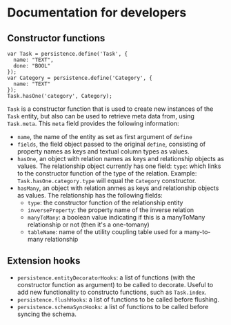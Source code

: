 Documentation for developers
============================

Constructor functions
---------------------

    var Task = persistence.define('Task', {
      name: "TEXT",
      done: "BOOL"
    });
    var Category = persistence.define('Category', {
      name: "TEXT"
    });
    Task.hasOne('category', Category);

`Task` is a constructor function that is used to create new instances of the `Task` entity, but also can be used to retrieve meta data from, using `Task.meta`. This `meta` field provides the following information:

* `name`, the name of the entity as set as first argument of `define`
* `fields`, the field object passed to the original `define`,
  consisting of property names as keys and textual column types as
  values.
* `hasOne`, an object with relation names as keys and relationship
  objects as values. The relationship object currently has one field:
  `type`: which links to the constructor function of the type of the
  relation. Example: `Task.hasOne.category.type` will equal the
  `Category` constructor.
* `hasMany`, an object with relation anmes as keys and relationship objects as values. The relationship has the following fields:
   * `type`: the constructor function of the relationship entity
   * `inverseProperty`: the property name of the inverse relation
   * `manyToMany`: a boolean value indicating if this is a manyToMany
     relationship or not (then it's a one-tomany)
    * `tableName`: name of the utility coupling table used for a
      many-to-many relationship

Extension hooks
----------------

* `persistence.entityDecoratorHooks`: a list of functions (with the
  constructor function as argument) to be called to decorate. Useful to
  add new functionality to constructo functions, such as `Task.index`.
* `persistence.flushHooks`: a list of functions to be called before flushing.
* `persistence.schemaSyncHooks`: a list of functions to be called before syncing the schema.
